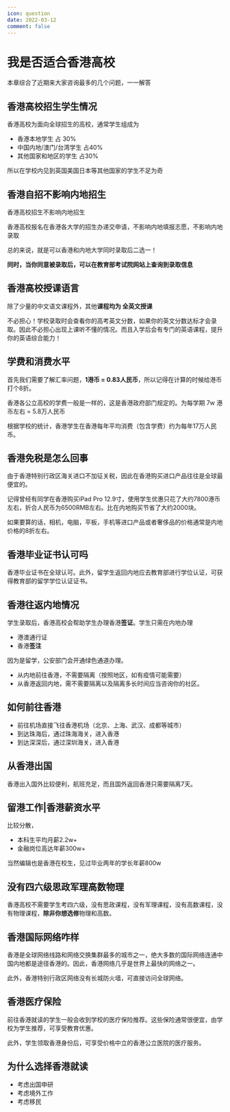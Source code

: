 ```yaml
---
icon: question
date: 2022-03-12
comment: false 
---
```


# 我是否适合香港高校

本章综合了近期来大家咨询最多的几个问题，一一解答

## 香港高校招生学生情况

香港高校为面向全球招生的高校，通常学生组成为

- 香港本地学生 占 30%
- 中国内地/澳门/台湾学生 占40%
- 其他国家和地区的学生 占30%

所以在学校内见到英国美国日本等其他国家的学生不足为奇

## 香港自招不影响内地招生

香港高校招生不影响内地招生

香港高校报名在香港各大学的招生办递交申请，不影响内地填报志愿，不影响内地录取

总的来说，就是可以香港和内地大学同时录取后二选一！

**同时，当你同意被录取后，可以在教育部考试院网站上查询到录取信息**

## 香港高校授课语言

除了少量的中文语文课程外，其他**课程均为 全英文授课**

不必担心！学校录取时会查看你的高考英文分数，如果你的英文分数达标才会录取。因此不必担心出现上课听不懂的情况。而且入学后会有专门的英语课程，提升你的英语综合能力！

## 学费和消费水平

首先我们需要了解汇率问题，**1港币 = 0.83人民币**，所以记得在计算的时候给港币打个8折。

香港各公立高校的学费一般是一样的，这是香港政府部门规定的。为每学期 7w 港币左右 = 5.8万人民币

根据学校的统计，香港学生在香港每年平均消费（包含学费）约为每年17万人民币。

## 香港免税是怎么回事

由于香港特别行政区海关进口不加征关税，因此在香港购买进口产品往往是全球最便宜的。

记得曾经有同学在香港购买iPad Pro 12.9寸，使用学生优惠只花了大约7800港币左右，折合人民币为6500RMB左右。比在内地购买节省了大约2000块。

如果要算的话，相机，电脑，平板，手机等进口产品或者奢侈品的价格通常是内地价格的8折左右。

## 香港毕业证书认可吗

香港毕业证书在全球认可。此外，留学生返回内地应去教育部进行学位认证，可获得教育部的留学学位认证证书。

## 香港往返内地情况

学生录取后，香港高校会帮助学生办理香港**签证**。学生只需在内地办理

- 港澳通行证
- 香港**签注**

因为是留学，公安部门会开通绿色通道办理。

- 从内地前往香港，不需要隔离（按照地区，如有疫情可能需要）
- 从香港返回内地，需不需要隔离以及隔离多长时间应当咨询你的社区。

## 如何前往香港

- 前往机场直接飞往香港机场（北京、上海、武汉、成都等城市）
- 到达珠海后，通过珠海海关，进入香港
- 到达深深后，通过深圳海关，进入香港

## 从香港出国

香港出入国外比较便利，航班充足，而且国外返回香港只需要隔离7天。

## 留港工作|香港薪资水平

比较分散，

- 本科生平均月薪2.2w+
- 金融岗位高达年薪300w+

当然编辑也是香港在校生，见过毕业两年的学长年薪800w

## 没有四六级思政军理高数物理

香港高校不需要学生考四六级，没有思政课程，没有军理课程，没有高数课程，没有物理课程，**除非你想选修**物理和高数。

## 香港国际网络咋样

香港是全球网络线路和网络交换集群最多的城市之一，绝大多数的国际网络连通中国内地都是途径香港的。因此，香港网络几乎是世界上最快的网络之一。

此外，香港特别行政区网络没有长城防火墙，可直接访问全球网络。

## 香港医疗保险

前往香港就读的学生一般会收到学校的医疗保险推荐。这些保险通常很便宜，由学校为学生推荐，可享受教育优惠。

此外，学生领取香港身份后，可享受价格中立的香港公立医院的医疗服务。

## 为什么选择香港就读

- 考虑出国申研
- 考虑境外工作
- 考虑移民